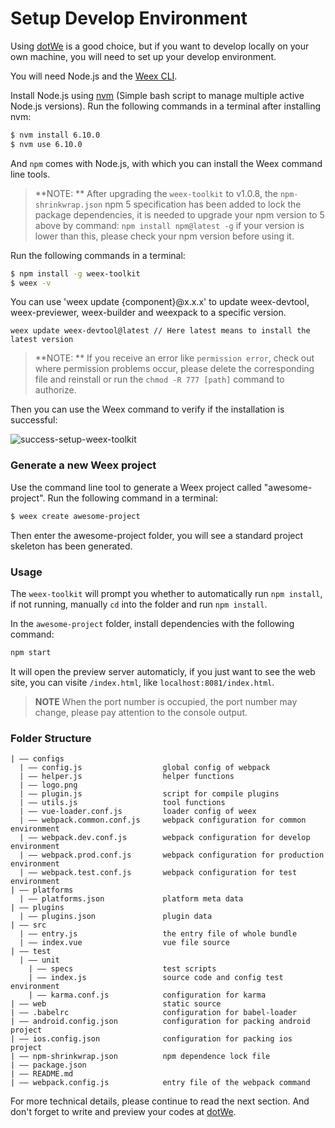 # Setup Develop Environment

<!-- toc -->

Using [dotWe](http://dotwe.org/vue) is a good choice, but if you want to develop locally on your own machine, you will need to set up your develop environment.

You will need Node.js and the [Weex CLI](https://github.com/weexteam/weex-toolkit).

Install Node.js using [nvm](https://github.com/creationix/nvm) (Simple bash script to manage multiple active Node.js versions). Run the following commands in a terminal after installing nvm:

```bash
$ nvm install 6.10.0
$ nvm use 6.10.0
```

And `npm` comes with Node.js, with which you can install the Weex command line tools.

> **NOTE: ** After upgrading the `weex-toolkit` to v1.0.8, the `npm-shrinkwrap.json` npm 5 specification has been added to lock the package dependencies, it is needed to upgrade your npm version to 5 above by command: `npm install npm@latest -g` if your version is lower than this, please check your npm version before using it.

Run the following commands in a terminal:

```bash
$ npm install -g weex-toolkit
$ weex -v
```
You can use 'weex update {component}@x.x.x' to update weex-devtool, weex-previewer, weex-builder and weexpack to a specific version.
```
weex update weex-devtool@latest // Here latest means to install the latest version
```

> **NOTE: ** If you receive an error like `permission error`, check out where permission problems occur, please delete the corresponding file and reinstall or run the `chmod -R 777 [path]` command to authorize.

Then you can use the Weex command to verify if the installation is successful:

![success-setup-weex-toolkit](https://img.alicdn.com/tfs/TB1NzyNmY_I8KJjy1XaXXbsxpXa-631-270.png)

### Generate a new Weex project

Use the command line tool to generate a Weex project called "awesome-project". Run the following command in a terminal:

```bash
$ weex create awesome-project
```

Then enter the awesome-project folder, you will see a standard project skeleton has been generated.

### Usage

The `weex-toolkit` will prompt you whether to automatically run `npm install`, if not running, manually `cd` into the folder and run `npm install`.

In the `awesome-project` folder, install dependencies with the following command:


```bash
npm start
```

It will open the preview server automaticly, if you just want to see the web site, you can visite `/index.html`, like `localhost:8081/index.html`.

> **NOTE** When the port number is occupied, the port number may change, please pay attention to the console output.

### Folder Structure

```
| —— configs
  | —— config.js                  global config of webpack
  | —— helper.js                  helper functions
  | —— logo.png
  | —— plugin.js                  script for compile plugins
  | —— utils.js                   tool functions
  | —— vue-loader.conf.js         loader config of weex
  | —— webpack.common.conf.js     webpack configuration for common environment
  | —— webpack.dev.conf.js        webpack configuration for develop environment
  | —— webpack.prod.conf.js       webpack configuration for production environment
  | —— webpack.test.conf.js       webpack configuration for test environment
| —— platforms
  | —— platforms.json             platform meta data
| —— plugins
  | —— plugins.json               plugin data
| —— src
  | —— entry.js                   the entry file of whole bundle
  | —— index.vue                  vue file source
| —— test
  | —— unit
    | —— specs                    test scripts
    | —— index.js                 source code and config test environment
    | —— karma.conf.js            configuration for karma
| —— web                          static source
| —— .babelrc                     configuration for babel-loader
| —— android.config.json          configuration for packing android project
| —— ios.config.json              configuration for packing ios project
| —— npm-shrinkwrap.json          npm dependence lock file
| —— package.json
| —— README.md
| —— webpack.config.js            entry file of the webpack command

```

For more technical details, please continue to read the next section. And don't forget to write and preview your codes at [dotWe](http://dotwe.org/vue).
